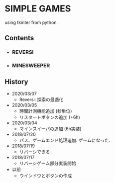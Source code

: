 # SIMPLE GAMES

using tkinter from python.

## Contents

- ### REVERSI

- ### MINESWEEPER

## History

- 2020/03/07
  - Reversi: 探索の最適化
- 2020/03/05
  - 時間計測機能追加 (秒単位)
  - リスタートボタンの追加 (+6h)
- 2020/03/04
  - マインスイーパの追加 (6h実装)
- 2018/07/20
  - パス、ゲームエンド処理追加. ゲームになった.
- 2018/07/19
  - リバーシできる
- 2018/07/17
  - リバーシゲーム部分実装開始
- 以前
  - ウインドウとボタンの作成
